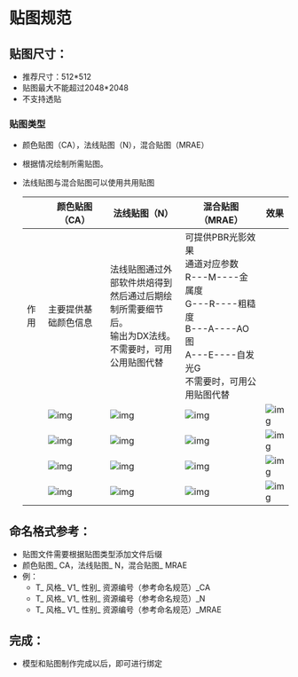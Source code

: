 # 贴图规范

## 贴图尺寸：

- 推荐尺寸：512*512
- 贴图最大不能超过2048*2048
- 不支持透贴

### 贴图类型

- 颜色贴图（CA），法线贴图（N），混合贴图（MRAE）

- 根据情况绘制所需贴图。

- 法线贴图与混合贴图可以使用共用贴图

  |      | 颜色贴图（CA）                                         | 法线贴图（N）                                                | 混合贴图（MRAE）                                             | 效果                                                   |
  | ---- | ------------------------------------------------------ | ------------------------------------------------------------ | ------------------------------------------------------------ | ------------------------------------------------------ |
  | 作用 | 主要提供基础颜色信息                                   | 法线贴图通过外部软件烘焙得到<br />然后通过后期绘制所需要细节后。<br />输出为DX法线。<br />不需要时，可用公用贴图代替 | 可提供PBR光影效果<br />通道对应参数<br />R---M----金属度<br />G---R----粗糙度<br />B---A----AO图<br />A---E----自发光G<br />不需要时，可用公用贴图代替 |                                                        |
  |      | ![img](https://arkimg.ark.online/1730277351244-27.png) | ![img](https://arkimg.ark.online/1730277351244-28.png)       | ![img](https://arkimg.ark.online/1730277351244-29.png)       | ![img](https://arkimg.ark.online/1730277351244-30.png) |
  |      | ![img](https://arkimg.ark.online/1730277351244-31.png) | ![img](https://arkimg.ark.online/1730277351244-32.png)       | ![img](https://arkimg.ark.online/1730277351244-33.png)       | ![img](https://arkimg.ark.online/1730277351244-34.png) |
  |      | ![img](https://arkimg.ark.online/1730277351244-35.png) | ![img](https://arkimg.ark.online/1730277351245-36.png)       | ![img](https://arkimg.ark.online/1730277351245-37.png)       | ![img](https://arkimg.ark.online/1730277351245-38.png) |
  |      | ![img](https://arkimg.ark.online/1730277351245-39.png) | ![img](https://arkimg.ark.online/1730277351245-40.png)       | ![img](https://arkimg.ark.online/1730277351245-41.png)       | ![img](https://arkimg.ark.online/1730277351245-42.png) |

## 命名格式参考：

- 贴图文件需要根据贴图类型添加文件后缀
- 颜色贴图_ CA，法线贴图_ N，混合贴图_ MRAE
- 例：
  - T_ 风格_ V1_ 性别_ 资源编号（参考命名规范）_CA
  - T_ 风格_ V1_ 性别_ 资源编号（参考命名规范）_N
  - T_ 风格_ V1_ 性别_ 资源编号（参考命名规范）_MRAE

## 完成：

- 模型和贴图制作完成以后，即可进行绑定